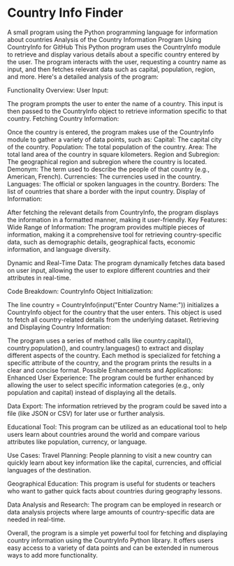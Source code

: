 # Country Info Finder
A small program using the Python programming language for information about countries
Analysis of the Country Information Program Using CountryInfo for GitHub
This Python program uses the CountryInfo module to retrieve and display various details about a specific country entered by the user. The program interacts with the user, requesting a country name as input, and then fetches relevant data such as capital, population, region, and more. Here's a detailed analysis of the program:

Functionality Overview:
User Input:

The program prompts the user to enter the name of a country. This input is then passed to the CountryInfo object to retrieve information specific to that country.
Fetching Country Information:

Once the country is entered, the program makes use of the CountryInfo module to gather a variety of data points, such as:
Capital: The capital city of the country.
Population: The total population of the country.
Area: The total land area of the country in square kilometers.
Region and Subregion: The geographical region and subregion where the country is located.
Demonym: The term used to describe the people of that country (e.g., American, French).
Currencies: The currencies used in the country.
Languages: The official or spoken languages in the country.
Borders: The list of countries that share a border with the input country.
Display of Information:

After fetching the relevant details from CountryInfo, the program displays the information in a formatted manner, making it user-friendly.
Key Features:
Wide Range of Information: The program provides multiple pieces of information, making it a comprehensive tool for retrieving country-specific data, such as demographic details, geographical facts, economic information, and language diversity.

Dynamic and Real-Time Data: The program dynamically fetches data based on user input, allowing the user to explore different countries and their attributes in real-time.

Code Breakdown:
CountryInfo Object Initialization:

The line country = CountryInfo(input("Enter Country Name:")) initializes a CountryInfo object for the country that the user enters. This object is used to fetch all country-related details from the underlying dataset.
Retrieving and Displaying Country Information:

The program uses a series of method calls like country.capital(), country.population(), and country.languages() to extract and display different aspects of the country.
Each method is specialized for fetching a specific attribute of the country, and the program prints the results in a clear and concise format.
Possible Enhancements and Applications:
Enhanced User Experience: The program could be further enhanced by allowing the user to select specific information categories (e.g., only population and capital) instead of displaying all the details.

Data Export: The information retrieved by the program could be saved into a file (like JSON or CSV) for later use or further analysis.

Educational Tool: This program can be utilized as an educational tool to help users learn about countries around the world and compare various attributes like population, currency, or language.

Use Cases:
Travel Planning: People planning to visit a new country can quickly learn about key information like the capital, currencies, and official languages of the destination.

Geographical Education: This program is useful for students or teachers who want to gather quick facts about countries during geography lessons.

Data Analysis and Research: The program can be employed in research or data analysis projects where large amounts of country-specific data are needed in real-time.

Overall, the program is a simple yet powerful tool for fetching and displaying country information using the CountryInfo Python library. It offers users easy access to a variety of data points and can be extended in numerous ways to add more functionality.

